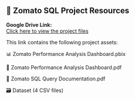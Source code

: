 ## 🔗 Zomato SQL Project Resources

**Google Drive Link:**  
[Click here to view the project files](https://drive.google.com/drive/folders/1RA2tFu_CABDJ4KHfqoGcRE53m8yu1-u6?usp=sharing)

This link contains the following project assets:

📊 Zomato Performance Analysis Dashboard.pbix

📄 Zomato Performance Analysis Dashboard.pdf

📝 Zomato SQL Query Documentation.pdf

🗃️ Dataset (4 CSV files)
